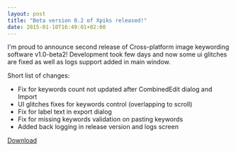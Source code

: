 ```yaml
---
layout: post
title: "Beta version 0.2 of Xpiks released!"
date: 2015-01-10T16:49:01+02:00
---
```


I'm proud to announce second release of Cross-platform image keywording software v1.0-beta2! Development took few days and now some ui glitches are fixed as well as logs support added in main window.

Short list of changes:

- Fix for keywords count not updated after CombinedEdit dialog and Import
- UI glitches fixes for keywords control (overlapping to scroll)
- Fix for label text in export dialog
- Fix for missing keywords validation on pasting keywords
- Added back logging in release version and logs screen

<div class="download-link"><a href="{{ site.url }}/downloads">Download</a></div>